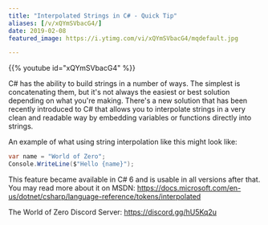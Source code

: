 ```yaml
---
title: "Interpolated Strings in C# - Quick Tip"
aliases: [/v/xQYmSVbacG4/]
date: 2019-02-08
featured_image: https://i.ytimg.com/vi/xQYmSVbacG4/mqdefault.jpg

---
```


{{% youtube id="xQYmSVbacG4" %}}

C# has the ability to build strings in a number of ways. The simplest is concatenating them, but it's not always the easiest or best solution depending on what you're making. There's a new solution that has been recently introduced to C# that allows you to interpolate strings in a very clean and readable way by embedding variables or functions directly into strings.

An example of what using string interpolation like this might look like:

```csharp
var name = "World of Zero";
Console.WriteLine($"Hello {name}");
```

This feature became available in C# 6 and is usable in all versions after that. You may read more about it on MSDN: https://docs.microsoft.com/en-us/dotnet/csharp/language-reference/tokens/interpolated

The World of Zero Discord Server: https://discord.gg/hU5Kq2u